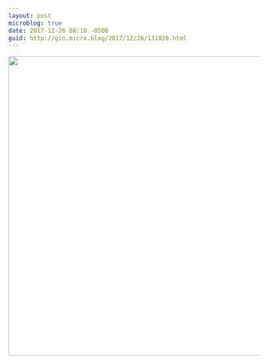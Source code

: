 ```yaml
---
layout: post
microblog: true
date: 2017-12-26 08:10 -0500
guid: http://gio.micro.blog/2017/12/26/131026.html
---
```



<img src="http://gio.micro.blog/uploads/2017/49c0c38395.jpg" width="600" height="600" />
